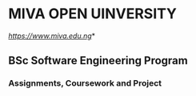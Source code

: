 # MIVA OPEN UINVERSITY
*https://www.miva.edu.ng**
## BSc Software Engineering Program
### Assignments, Coursework and Project

